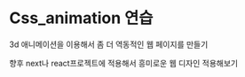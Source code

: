 <h1>Css_animation 연습</h1>

<div style="align:center">
    <p>3d 애니메이션을 이용해서 좀 더 역동적인 웹 페이지를 만들기</p>
    <p>향후 next나 react프로젝트에 적용해서 흥미로운 웹 디자인 적용해보기 </p>

</div>
